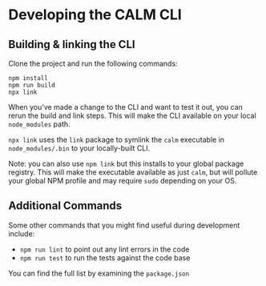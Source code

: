 # Developing the CALM CLI

## Building & linking the CLI

Clone the project and run the following commands:

```shell
npm install
npm run build
npx link
```

When you've made a change to the CLI and want to test it out, you can rerun the build and link steps.
This will make the CLI available on your local `node_modules` path.

`npx link` uses the `link` package to symlink the `calm` executable in `node_modules/.bin` to your locally-built CLI.

Note: you can also use `npm link` but this installs to your global package registry.
This will make the executable available as just `calm`, but will pollute your global NPM profile and may require `sudo` depending on your OS.

## Additional Commands

Some other commands that you might find useful during development include:

- `npm run lint` to point out any lint errors in the code
- `npm run test` to run the tests against the code base

You can find the full list by examining the `package.json`
